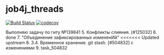 # job4j_threads
[![Build Status](https://app.travis-ci.com/dmitrykachala/job4j_threads.svg?branch=main)](https://app.travis-ci.com/dmitrykachala/job4j_threads)
[![codecov](https://codecov.io/gh/dmitrykachala/job4j_threads/branch/main/graph/badge.svg?token=VDXM80730Q)](https://codecov.io/gh/dmitrykachala/job4j_threads)

Выполняю задачу по гиту №139841
5. Конфликты слияния. [#125032]
6. done
7. "Объединение зафиксированных измененИй"
<<<<<<< Updated upstream
8. 3.4. Временное хранение. git stash. [#504832] с изменениями
9. task_504832
